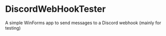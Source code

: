 # DiscordWebHookTester
 A simple WinForms app to send messages to a Discord webhook (mainly for testing)
